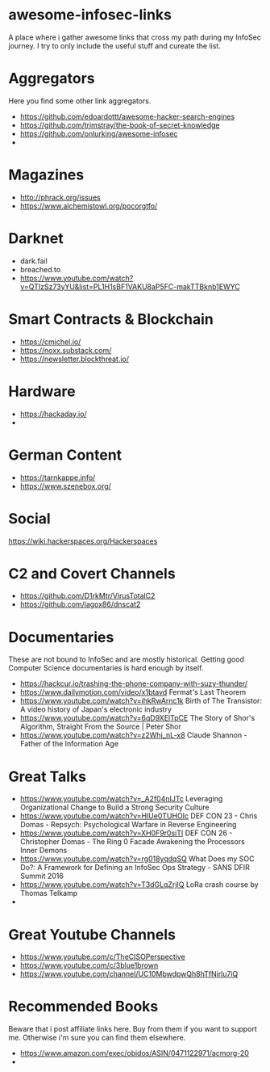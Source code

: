 # awesome-infosec-links
A place where i gather awesome links that cross my path during my InfoSec journey. I try to only include the useful stuff and cureate the list.

# Aggregators
Here you find some other link aggregators.

- https://github.com/edoardottt/awesome-hacker-search-engines
- https://github.com/trimstray/the-book-of-secret-knowledge
- https://github.com/onlurking/awesome-infosec
- 

# Magazines
- http://phrack.org/issues
- https://www.alchemistowl.org/pocorgtfo/

# Darknet
- dark.fail
- breached.to
- https://www.youtube.com/watch?v=QTIzSz73yYU&list=PL1H1sBF1VAKU8aP5FC-makTTBknb1EWYC

# Smart Contracts & Blockchain
- https://cmichel.io/
- https://noxx.substack.com/
- https://newsletter.blockthreat.io/

# Hardware
- https://hackaday.io/
- 

# German Content
- https://tarnkappe.info/
- https://www.szenebox.org/

# Social
https://wiki.hackerspaces.org/Hackerspaces

# C2 and Covert Channels
- https://github.com/D1rkMtr/VirusTotalC2
- https://github.com/iagox86/dnscat2


# Documentaries
These are not bound to InfoSec and are mostly historical. Getting good Computer Science documentaries is hard enough by itself.
- https://hackcur.io/trashing-the-phone-company-with-suzy-thunder/
- https://www.dailymotion.com/video/x1btavd Fermat's Last Theorem
- https://www.youtube.com/watch?v=ihkRwArnc1k Birth of The Transistor: A video history of Japan's electronic industry
- https://www.youtube.com/watch?v=6qD9XElTpCE The Story of Shor's Algorithm, Straight From the Source | Peter Shor
- https://www.youtube.com/watch?v=z2Whj_nL-x8 Claude Shannon - Father of the Information Age


# Great Talks
- https://www.youtube.com/watch?v=_A2f04nIJTc Leveraging Organizational Change to Build a Strong Security Culture
- https://www.youtube.com/watch?v=HlUe0TUHOIc DEF CON 23 - Chris Domas - Repsych: Psychological Warfare in Reverse Engineering
- https://www.youtube.com/watch?v=XH0F9r0siTI DEF CON 26 - Christopher Domas - The Ring 0 Facade Awakening the Processors Inner Demons
- https://www.youtube.com/watch?v=rg018yqdqSQ What Does my SOC Do?: A Framework for Defining an InfoSec Ops Strategy - SANS DFIR Summit 2016
- https://www.youtube.com/watch?v=T3dGLqZrjIQ LoRa crash course by Thomas Telkamp
- 

# Great Youtube Channels
- https://www.youtube.com/c/TheCISOPerspective
- https://www.youtube.com/c/3blue1brown
- https://www.youtube.com/channel/UC10MbwdpwQh8hTfNirlu7iQ


# Recommended Books
Beware that i post affiliate links here. Buy from them if you want to support me. Otherwise i'm sure you can find them elsewhere.
- https://www.amazon.com/exec/obidos/ASIN/0471122971/acmorg-20
- 
